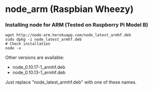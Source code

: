 node_arm (Raspbian Wheezy)
==========================
### Installing node for ARM (Tested on Raspberry Pi Model B)
```
wget http://node-arm.herokuapp.com/node_latest_armhf.deb
sudo dpkg -i node_latest_armhf.deb
# Check installation
node -v
```

Other versions are available:
- node_0.10.17-1_armhf.deb
- node_0.10.13-1_armhf.deb

Just replace "node_latest_armhf.deb" with one of these names.

